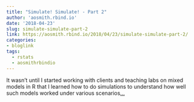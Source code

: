```yaml
---
title: "Simulate! Simulate! - Part 2"
author: 'aosmith.rbind.io'
date: '2018-04-23'
slug: simulate-simulate-part-2
link: https://aosmith.rbind.io/2018/04/23/simulate-simulate-part-2/
categories:
- bloglink
tags:
  - rstats
  - aosmithrbindio
---
```


It wasn’t until I started working with clients and teaching labs on mixed models in R that I learned how to do simulations to understand how well such models worked under various scenarios[... <i class="fas fa-external-link-alt"></i>](https://aosmith.rbind.io/2018/04/23/simulate-simulate-part-2/)

